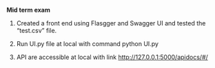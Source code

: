 <b>Mid term exam</b>

1. Created a front end using Flasgger and Swagger UI and tested the “test.csv” file.

2. Run UI.py file at local with command python UI.py

3. API are accessible at local with link http://127.0.0.1:5000/apidocs/#/
